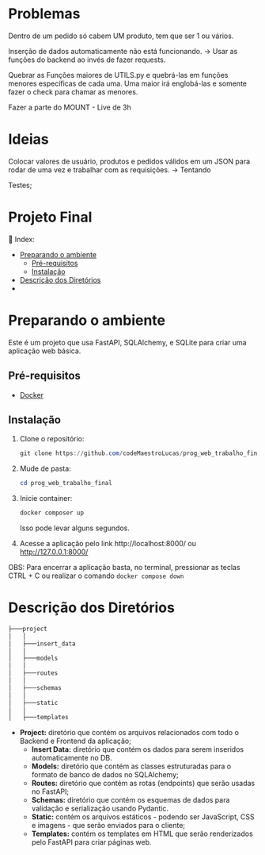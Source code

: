 # Problemas
Dentro de um pedido só cabem UM produto, tem que ser 1 ou vários.

Inserção de dados automaticamente não está funcionando. -> Usar as funções do
backend ao invés de fazer requests.

Quebrar as Funções maiores de UTILS.py e quebrá-las em funções menores
específicas de cada uma. Uma maior irá englobá-las e somente fazer o check para
chamar as menores.

Fazer a parte do MOUNT - Live de 3h

# Ideias
Colocar valores de usuário, produtos e pedidos válidos em um JSON para rodar de
uma vez e trabalhar com as requisições. -> Tentando

Testes;

# Projeto Final

<aside>
📎  Index:

- [Preparando o ambiente](#preparando-o-ambiente)
    - [Pré-requisitos](#pré-requisitos)
    - [Instalação](#instalação)
- [Descrição dos Diretórios](#descrição-dos-diretórios)
- [](#)
</aside>

# Preparando o ambiente

Este é um projeto que usa FastAPI, SQLAlchemy, e SQLite para criar uma aplicação web básica.

## Pré-requisitos

- [Docker](https://www.docker.com/)
<!-- - [Docker Compose](https://docs.docker.com/compose/) -->

## Instalação

1. Clone o repositório:
    
    ```powershell
    git clone https://github.com/codeMaestroLucas/prog_web_trabalho_final.git
    ```
    
2. Mude de pasta:
    
    ```powershell
    cd prog_web_trabalho_final
    ```
    
3. Inicie container:
    ```powershell
    docker composer up
    ```

    Isso pode levar alguns segundos.
        
    
4. Acesse a aplicação pelo link http://localhost:8000/ ou http://127.0.0.1:8000/
    
OBS: Para encerrar a aplicação basta, no terminal, pressionar as teclas CTRL + C
ou realizar o comando `docker compose down`

# Descrição dos Diretórios

```powershell
├───project
│   │
│   ├───insert_data
│   │
│   ├───models
│   │
│   ├───routes
│   │
│   ├───schemas
│   │
│   ├───static
│   │
│   ├───templates
```

- **Project:** diretório que contém os arquivos relacionados com todo o Backend
e Frontend da aplicação;
    - **Insert Data:** diretório que contém os dados para serem inseridos
automaticamente no DB.
    - **Models:** diretório que contém as classes estruturadas para o formato de
banco de dados no SQLAlchemy;
    - **Routes:** diretório que contém as rotas (endpoints) que serão usadas no
FastAPI;
    - **Schemas:** diretório que contém os esquemas de dados para validação e
serialização usando Pydantic.
    - **Static:** contém os arquivos estáticos - podendo ser JavaScript, CSS e
imagens - que serão enviados para o cliente;
    - **Templates:** contém os templates em HTML que serão renderizados pelo
FastAPI para criar páginas web.
